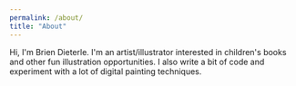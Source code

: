 ```yaml
---
permalink: /about/
title: "About"
---
```


Hi, I'm Brien Dieterle. I'm an artist/illustrator interested in children's books and other fun illustration opportunities. I also write a bit of code and experiment with a lot of digital painting techniques.
